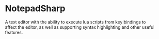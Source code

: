 # NotepadSharp
A text editor with the ability to execute lua scripts from key bindings to affect the editor, as well as supporting syntax highlighting and other useful features.
